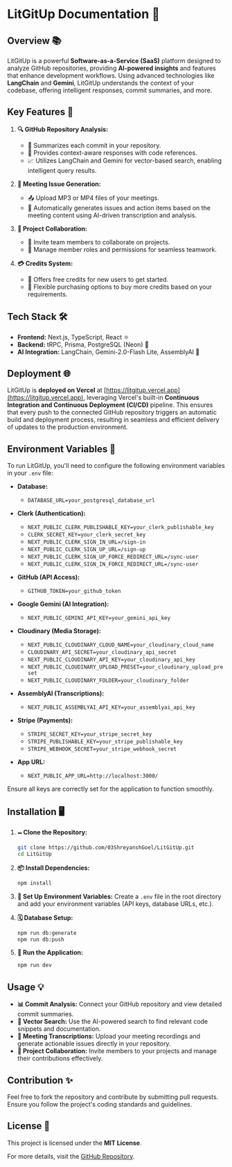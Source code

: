 # LitGitUp Documentation 🚀

## Overview 📚
LitGitUp is a powerful **Software-as-a-Service (SaaS)** platform designed to analyze GitHub repositories, providing **AI-powered insights** and features that enhance development workflows. Using advanced technologies like **LangChain** and **Gemini**, LitGitUp understands the context of your codebase, offering intelligent responses, commit summaries, and more.

## Key Features 🌟

1. **🔍 GitHub Repository Analysis:**
   - 📝 Summarizes each commit in your repository.
   - 🧠 Provides context-aware responses with code references.
   - 📈 Utilizes LangChain and Gemini for vector-based search, enabling intelligent query results.

2. **🎹 Meeting Issue Generation:**
   - 📤 Upload MP3 or MP4 files of your meetings.
   - 📝 Automatically generates issues and action items based on the meeting content using AI-driven transcription and analysis.

3. **🤝 Project Collaboration:**
   - 👥 Invite team members to collaborate on projects.
   - 🔑 Manage member roles and permissions for seamless teamwork.

4. **💳 Credits System:**
   - 🎁 Offers free credits for new users to get started.
   - 💼 Flexible purchasing options to buy more credits based on your requirements.

## Tech Stack 🛠️
- **Frontend:** Next.js, TypeScript, React ⚛️
- **Backend:** tRPC, Prisma, PostgreSQL (Neon) 🔔️
- **AI Integration:** LangChain, Gemini-2.0-Flash Lite, AssemblyAI 🤖

## Deployment 🌐
LitGitUp is **deployed on Vercel** at [https://litgitup.vercel.app](https://litgitup.vercel.app), leveraging Vercel's built-in **Continuous Integration and Continuous Deployment (CI/CD)** pipeline. This ensures that every push to the connected GitHub repository triggers an automatic build and deployment process, resulting in seamless and efficient delivery of updates to the production environment.

## Environment Variables 🔐
To run LitGitUp, you'll need to configure the following environment variables in your `.env` file:

- **Database:**
  - `DATABASE_URL=your_postgresql_database_url`

- **Clerk (Authentication):**
  - `NEXT_PUBLIC_CLERK_PUBLISHABLE_KEY=your_clerk_publishable_key`
  - `CLERK_SECRET_KEY=your_clerk_secret_key`
  - `NEXT_PUBLIC_CLERK_SIGN_IN_URL=/sign-in`
  - `NEXT_PUBLIC_CLERK_SIGN_UP_URL=/sign-up`
  - `NEXT_PUBLIC_CLERK_SIGN_UP_FORCE_REDIRECT_URL=/sync-user`
  - `NEXT_PUBLIC_CLERK_SIGN_IN_FORCE_REDIRECT_URL=/sync-user`

- **GitHub (API Access):**
  - `GITHUB_TOKEN=your_github_token`

- **Google Gemini (AI Integration):**
  - `NEXT_PUBLIC_GEMINI_API_KEY=your_gemini_api_key`

- **Cloudinary (Media Storage):**
  - `NEXT_PUBLIC_CLOUDINARY_CLOUD_NAME=your_cloudinary_cloud_name`
  - `CLOUDINARY_API_SECRET=your_cloudinary_api_secret`
  - `NEXT_PUBLIC_CLOUDINARY_API_KEY=your_cloudinary_api_key`
  - `NEXT_PUBLIC_CLOUDINARY_UPLOAD_PRESET=your_cloudinary_upload_preset`
  - `NEXT_PUBLIC_CLOUDINARY_FOLDER=your_cloudinary_folder`

- **AssemblyAI (Transcriptions):**
  - `NEXT_PUBLIC_ASSEMBLYAI_API_KEY=your_assemblyai_api_key`

- **Stripe (Payments):**
  - `STRIPE_SECRET_KEY=your_stripe_secret_key`
  - `STRIPE_PUBLISHABLE_KEY=your_stripe_publishable_key`
  - `STRIPE_WEBHOOK_SECRET=your_stripe_webhook_secret`

- **App URL:**
  - `NEXT_PUBLIC_APP_URL=http://localhost:3000/`

Ensure all keys are correctly set for the application to function smoothly.

## Installation 🖥️

1. **🗕️ Clone the Repository:**
   ```bash
   git clone https://github.com/03ShreyanshGoel/LitGitUp.git
   cd LitGitUp
   ```

2. **📦 Install Dependencies:**
   ```bash
   npm install
   ```

3. **🔑 Set Up Environment Variables:**
   Create a `.env` file in the root directory and add your environment variables (API keys, database URLs, etc.).

4. **🗓️ Database Setup:**
   ```bash
   npm run db:generate
   npm run db:push
   ```

5. **🚀 Run the Application:**
   ```bash
   npm run dev
   ```

## Usage 💡
- **📊 Commit Analysis:** Connect your GitHub repository and view detailed commit summaries.
- **🔎 Vector Search:** Use the AI-powered search to find relevant code snippets and documentation.
- **🎹 Meeting Transcriptions:** Upload your meeting recordings and generate actionable issues directly in your repository.
- **👥 Project Collaboration:** Invite members to your projects and manage their contributions effectively.

## Contribution ✨
Feel free to fork the repository and contribute by submitting pull requests. Ensure you follow the project's coding standards and guidelines.

## License 📜
This project is licensed under the **MIT License**.

For more details, visit the [GitHub Repository](https://github.com/03ShreyanshGoel/LitGitUp).

